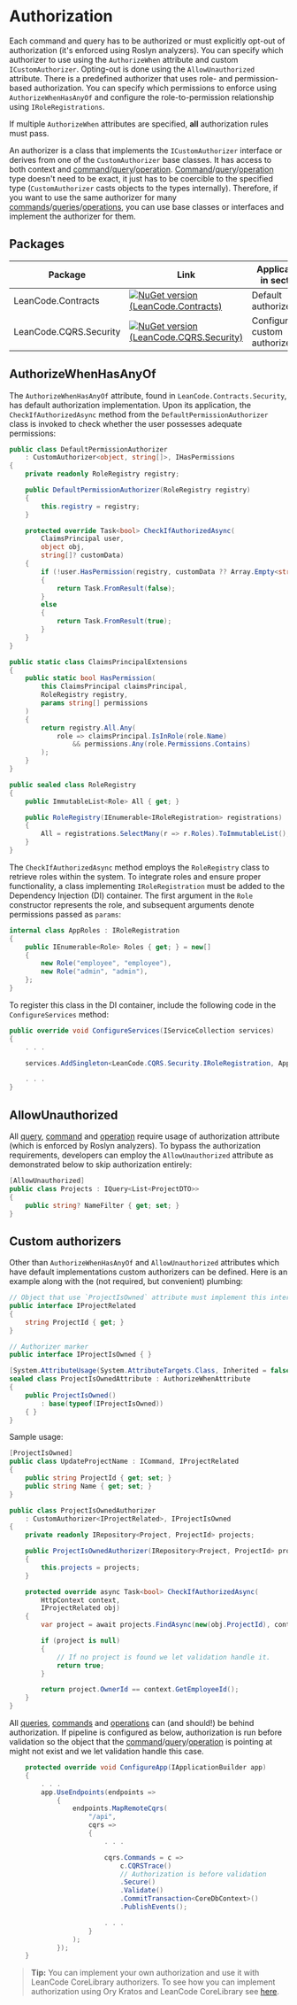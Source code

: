 # Authorization

Each command and query has to be authorized or must explicitly opt-out of authorization (it's enforced using Roslyn analyzers). You can specify which authorizer to use using the `AuthorizeWhen` attribute and custom `ICustomAuthorizer`. Opting-out is done using the `AllowUnauthorized` attribute. There is a predefined authorizer that uses role- and permission-based authorization. You can specify which permissions to enforce using `AuthorizeWhenHasAnyOf` and configure the role-to-permission relationship using `IRoleRegistrations`.

If multiple `AuthorizeWhen` attributes are specified, **all** authorization rules must pass.

An authorizer is a class that implements the `ICustomAuthorizer` interface or derives from one of the `CustomAuthorizer` base classes. It has access to both context and [command]/[query]/[operation]. [Command]/[query]/[operation] type doesn't need to be exact, it just has to be coercible to the specified type (`CustomAuthorizer` casts objects to the types internally). Therefore, if you want to use the same authorizer for many [commands]/[queries]/[operations], you can use base classes or interfaces and implement the authorizer for them.

## Packages

| Package | Link | Application in section |
| --- | ----------- | ----------- |
| LeanCode.Contracts | [![NuGet version (LeanCode.Contracts)](https://img.shields.io/nuget/vpre/LeanCode.Contracts.svg?style=flat-square)](https://www.nuget.org/packages/LeanCode.Contracts/2.0.0-preview.3/) | Default authorizers |
| LeanCode.CQRS.Security | [![NuGet version (LeanCode.CQRS.Security)](https://img.shields.io/nuget/vpre/LeanCode.CQRS.Security.svg?style=flat-square)](https://www.nuget.org/packages/LeanCode.CQRS.Security/8.0.2260-preview/) | Configuration, custom authorizers |

## AuthorizeWhenHasAnyOf

The `AuthorizeWhenHasAnyOf` attribute, found in `LeanCode.Contracts.Security`, has default authorization implementation. Upon its application, the `CheckIfAuthorizedAsync` method from the `DefaultPermissionAuthorizer` class is invoked to check whether the user possesses adequate permissions:

```csharp
public class DefaultPermissionAuthorizer
    : CustomAuthorizer<object, string[]>, IHasPermissions
{
    private readonly RoleRegistry registry;

    public DefaultPermissionAuthorizer(RoleRegistry registry)
    {
        this.registry = registry;
    }

    protected override Task<bool> CheckIfAuthorizedAsync(
        ClaimsPrincipal user,
        object obj,
        string[]? customData)
    {
        if (!user.HasPermission(registry, customData ?? Array.Empty<string>()))
        {
            return Task.FromResult(false);
        }
        else
        {
            return Task.FromResult(true);
        }
    }
}
```

```csharp
public static class ClaimsPrincipalExtensions
{
    public static bool HasPermission(
        this ClaimsPrincipal claimsPrincipal,
        RoleRegistry registry,
        params string[] permissions
    )
    {
        return registry.All.Any(
            role => claimsPrincipal.IsInRole(role.Name)
                && permissions.Any(role.Permissions.Contains)
        );
    }
}
```

```csharp
public sealed class RoleRegistry
{
    public ImmutableList<Role> All { get; }

    public RoleRegistry(IEnumerable<IRoleRegistration> registrations)
    {
        All = registrations.SelectMany(r => r.Roles).ToImmutableList();
    }
}
```

The `CheckIfAuthorizedAsync` method employs the `RoleRegistry` class to retrieve roles within the system. To integrate roles and ensure proper functionality, a class implementing `IRoleRegistration` must be added to the Dependency Injection (DI) container. The first argument in the `Role` constructor represents the role, and subsequent arguments denote permissions passed as `params`:

```csharp
internal class AppRoles : IRoleRegistration
{
    public IEnumerable<Role> Roles { get; } = new[]
    {
        new Role("employee", "employee"),
        new Role("admin", "admin"),
    };
}
```

To register this class in the DI container, include the following code in the `ConfigureServices` method:

```csharp
public override void ConfigureServices(IServiceCollection services)
{
    . . .

    services.AddSingleton<LeanCode.CQRS.Security.IRoleRegistration, AppRoles>();

    . . .
}

```

## AllowUnauthorized

All [query], [command] and [operation] require usage of authorization attribute (which is enforced by Roslyn analyzers). To bypass the authorization requirements, developers can employ the `AllowUnauthorized` attribute as demonstrated below to skip authorization entirely:

```csharp
[AllowUnauthorized]
public class Projects : IQuery<List<ProjectDTO>>
{
    public string? NameFilter { get; set; }
}
```

## Custom authorizers

Other than `AuthorizeWhenHasAnyOf` and `AllowUnauthorized` attributes which have default implementations custom authorizers can be defined. Here is an example along with the (not required, but convenient) plumbing:

```csharp
// Object that use `ProjectIsOwned` attribute must implement this interface
public interface IProjectRelated
{
    string ProjectId { get; }
}

// Authorizer marker
public interface IProjectIsOwned { }

[System.AttributeUsage(System.AttributeTargets.Class, Inherited = false, AllowMultiple = false)]
sealed class ProjectIsOwnedAttribute : AuthorizeWhenAttribute
{
    public ProjectIsOwned()
        : base(typeof(IProjectIsOwned))
    { }
}
```

Sample usage:

```csharp
[ProjectIsOwned]
public class UpdateProjectName : ICommand, IProjectRelated
{
    public string ProjectId { get; set; }
    public string Name { get; set; }
}

public class ProjectIsOwnedAuthorizer
    : CustomAuthorizer<IProjectRelated>, IProjectIsOwned
{
    private readonly IRepository<Project, ProjectId> projects;

    public ProjectIsOwnedAuthorizer(IRepository<Project, ProjectId> projects)
    {
        this.projects = projects;
    }

    protected override async Task<bool> CheckIfAuthorizedAsync(
        HttpContext context,
        IProjectRelated obj)
    {
        var project = await projects.FindAsync(new(obj.ProjectId), context.RequestAborted);

        if (project is null)
        {
            // If no project is found we let validation handle it.
            return true;
        }

        return project.OwnerId == context.GetEmployeeId();
    }
}
```

All [queries], [commands] and [operations] can (and should!) be behind authorization. If pipeline is configured as below, authorization is run before validation so the object that the [command]/[query]/[operation] is pointing at might not exist and we let validation handle this case.

```csharp
    protected override void ConfigureApp(IApplicationBuilder app)
    {
        . . .
        app.UseEndpoints(endpoints =>
            {
                endpoints.MapRemoteCqrs(
                    "/api",
                    cqrs =>
                    {
                        . . .

                        cqrs.Commands = c =>
                            c.CQRSTrace()
                            // Authorization is before validation
                            .Secure()
                            .Validate()
                            .CommitTransaction<CoreDbContext>()
                            .PublishEvents();

                        . . .
                    }
                );
            });
    }
```

> **Tip:** You can implement your own authorization and use it with LeanCode CoreLibrary authorizers. To see how you can implement authorization using Ory Kratos and LeanCode CoreLibrary see [here](../../external_integrations/authorization_ory_kratos/index.md).

[query]: ../query/index.md
[command]: ../command/index.md
[operation]: ../operation/index.md
[commands]: ../command/index.md
[queries]: ../query/index.md
[operations]: ../operation/index.md
